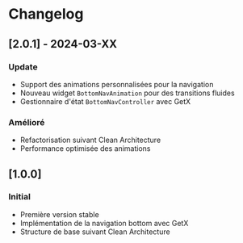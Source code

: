 # Changelog

## [2.0.1] - 2024-03-XX
### Update
- Support des animations personnalisées pour la navigation
- Nouveau widget `BottomNavAnimation` pour des transitions fluides
- Gestionnaire d'état `BottomNavController` avec GetX

### Amélioré
- Refactorisation suivant Clean Architecture
- Performance optimisée des animations

## [1.0.0] 
### Initial
- Première version stable
- Implémentation de la navigation bottom avec GetX
- Structure de base suivant Clean Architecture